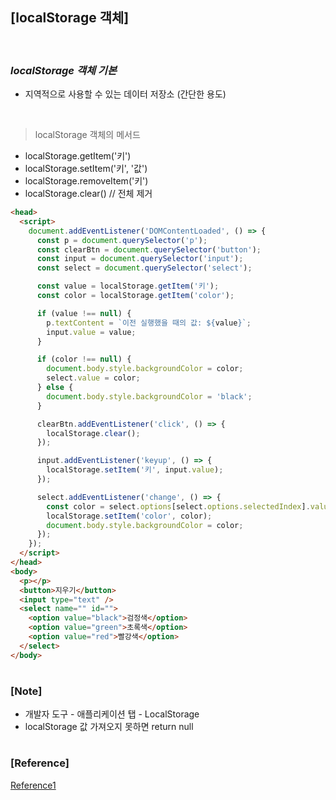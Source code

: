 ## [localStorage 객체]

<br/>

### _localStorage 객체 기본_

- 지역적으로 사용할 수 있는 데이터 저장소 (간단한 용도)

<br/>

> localStorage 객체의 메서드

- localStorage.getItem('키')
- localStorage.setItem('키', '값')
- localStorage.removeItem('키')
- localStorage.clear() // 전체 제거

```html
<head>
  <script>
    document.addEventListener('DOMContentLoaded', () => {
      const p = document.querySelector('p');
      const clearBtn = document.querySelector('button');
      const input = document.querySelector('input');
      const select = document.querySelector('select');

      const value = localStorage.getItem('키');
      const color = localStorage.getItem('color');

      if (value !== null) {
        p.textContent = `이전 실행했을 때의 값: ${value}`;
        input.value = value;
      }

      if (color !== null) {
        document.body.style.backgroundColor = color;
        select.value = color;
      } else {
        document.body.style.backgroundColor = 'black';
      }

      clearBtn.addEventListener('click', () => {
        localStorage.clear();
      });

      input.addEventListener('keyup', () => {
        localStorage.setItem('키', input.value);
      });

      select.addEventListener('change', () => {
        const color = select.options[select.options.selectedIndex].value;
        localStorage.setItem('color', color);
        document.body.style.backgroundColor = color;
      });
    });
  </script>
</head>
<body>
  <p></p>
  <button>지우기</button>
  <input type="text" />
  <select name="" id="">
    <option value="black">검정색</option>
    <option value="green">초록색</option>
    <option value="red">빨강색</option>
  </select>
</body>
```

#

### [Note]

- 개발자 도구 - 애플리케이션 탭 - LocalStorage
- localStorage 값 가져오지 못하면 return null

#

### [Reference]

[Reference1](https://www.youtube.com/watch?v=uXURy9veEQA&list=PLBXuLgInP-5kxpAKy2DNXoebCse2grHjl&index=51)
